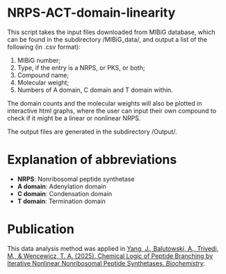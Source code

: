 # NRPS-ACT-domain-linearity
This script takes the input files downloaded from MIBiG database, which can be found in the subdirectory /MIBiG_data/, and output a list of the following (in .csv format):

1. MIBiG number;
2. Type, if the entry is a NRPS, or PKS, or both;
3. Compound name;
4. Molecular weight;
5. Numbers of A domain, C domain and T domain within.
   
The domain counts and the molecular weights will also be plotted in interactive html graphs, where the user can input their own compound to check if it might be a linear or nonlinear NRPS.

The output files are generated in the subdirectory /Output/. 

# Explanation of abbreviations

- **NRPS**: Nonribosomal peptide synthetase
- **A domain**: Adenylation domain
- **C domain**: Condensation domain
- **T domain**: Termination domain

# Publication

This data analysis method was applied in [Yang, J., Balutowski, A., Trivedi, M., & Wencewicz, T. A. (2025). Chemical Logic of Peptide Branching by Iterative Nonlinear Nonribosomal Peptide Synthetases. *Biochemistry*](https://pubs.acs.org/doi/full/10.1021/acs.biochem.4c00749).
